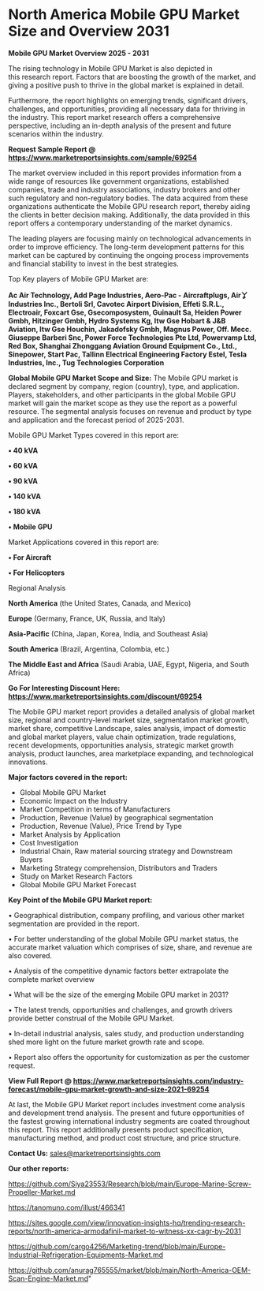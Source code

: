 # North America Mobile GPU Market Size and Overview 2031

<Strong> Mobile GPU Market Overview 2025 - 2031</strong>

The rising technology in Mobile GPU Market is also depicted in this research report. Factors that are boosting the growth of the market, and giving a positive push to thrive in the global market is explained in detail.

Furthermore, the report highlights on emerging trends, significant drivers, challenges, and opportunities, providing all necessary data for thriving in the industry. This report market research offers a comprehensive perspective, including an in-depth analysis of the present and future scenarios within the industry.

<strong>Request Sample Report @ <a href=https://www.marketreportsinsights.com/sample/69254>https://www.marketreportsinsights.com/sample/69254</a></strong>

The market overview included in this report provides information from a wide range of resources like government organizations, established companies, trade and industry associations, industry brokers and other such regulatory and non-regulatory bodies. The data acquired from these organizations authenticate the Mobile GPU research report, thereby aiding the clients in better decision making. Additionally, the data provided in this report offers a contemporary understanding of the market dynamics.

The leading players are focusing mainly on technological advancements in order to improve efficiency. The long-term development patterns for this market can be captured by continuing the ongoing process improvements and financial stability to invest in the best strategies.

Top Key players of Mobile GPU Market are:

<strong>Ac Air Technology, Add Page Industries, Aero-Pac - Aircraftplugs, Airㆩ Industries Inc., Bertoli Srl, Cavotec Airport Division, Effeti S.R.L., Electroair, Foxcart Gse, Gsecomposystem, Guinault Sa, Heiden Power Gmbh, Hitzinger Gmbh, Hydro Systems Kg, Itw Gse Hobart & J&B Aviation, Itw Gse Houchin, Jakadofsky Gmbh, Magnus Power, Off. Mecc. Giuseppe Barberi Snc, Power Force Technologies Pte Ltd, Powervamp Ltd, Red Box, Shanghai Zhonggang Aviation Ground Equipment Co., Ltd., Sinepower, Start Pac, Tallinn Electrical Engineering Factory Estel, Tesla Industries, Inc., Tug Technologies Corporation</strong>

<strong><b>Global Mobile GPU Market Scope and Size:</b></strong>
The Mobile GPU market is declared segment by company, region (country), type, and application. Players, stakeholders, and other participants in the global Mobile GPU market will gain the market scope as they use the report as a powerful resource. The segmental analysis focuses on revenue and product by type and application and the forecast period of 2025-2031.

Mobile GPU Market Types covered in this report are:

<strong>• 40 kVA

• 60 kVA

• 90 kVA

• 140 kVA

• 180 kVA

• Mobile GPU</strong>

Market Applications covered in this report are:

<strong>• For Aircraft

• For Helicopters</strong> 

Regional Analysis

<strong>North America</strong> (the United States, Canada, and Mexico)

<strong>Europe</strong> (Germany, France, UK, Russia, and Italy)

<strong>Asia-Pacific</strong> (China, Japan, Korea, India, and Southeast Asia)

<strong>South America</strong> (Brazil, Argentina, Colombia, etc.)

<strong>The Middle East and Africa</strong> (Saudi Arabia, UAE, Egypt, Nigeria, and South Africa)

<strong>Go For Interesting Discount Here: <a href=https://www.marketreportsinsights.com/discount/69254>https://www.marketreportsinsights.com/discount/69254</a></strong>

The Mobile GPU market report provides a detailed analysis of global market size, regional and country-level market size, segmentation market growth, market share, competitive Landscape, sales analysis, impact of domestic and global market players, value chain optimization, trade regulations, recent developments, opportunities analysis, strategic market growth analysis, product launches, area marketplace expanding, and technological innovations.

<strong><b>Major factors covered in the report:</b></strong>
<ul>
  <li>Global Mobile GPU Market </li>
  <li>Economic Impact on the Industry</li>
  <li>Market Competition in terms of Manufacturers</li>
  <li>Production, Revenue (Value) by geographical segmentation</li>
  <li>Production, Revenue (Value), Price Trend by Type</li>
  <li>Market Analysis by Application</li>
  <li>Cost Investigation</li>
  <li>Industrial Chain, Raw material sourcing strategy and Downstream Buyers</li>
  <li>Marketing Strategy comprehension, Distributors and Traders</li>
  <li>Study on Market Research Factors</li>
  <li>Global Mobile GPU Market Forecast</li>
</ul>

<strong><b>Key Point of the Mobile GPU Market report:</b></strong>

• Geographical distribution, company profiling, and various other market segmentation are provided in the report.

• For better understanding of the global Mobile GPU market status, the accurate market valuation which comprises of size, share, and revenue are also covered.

• Analysis of the competitive dynamic factors better extrapolate the complete market overview

• What will be the size of the emerging Mobile GPU market in 2031?

• The latest trends, opportunities and challenges, and growth drivers provide better construal of the Mobile GPU Market.

• In-detail industrial analysis, sales study, and production understanding shed more light on the future market growth rate and scope.

• Report also offers the opportunity for customization as per the customer request.

<strong><b>View Full Report @ <a href=https://www.marketreportsinsights.com/industry-forecast/mobile-gpu-market-growth-and-size-2021-69254>https://www.marketreportsinsights.com/industry-forecast/mobile-gpu-market-growth-and-size-2021-69254</a></b></strong>


At last, the Mobile GPU Market report includes investment come analysis and development trend analysis. The present and future opportunities of the fastest growing international industry segments are coated throughout this report. This report additionally presents product specification, manufacturing method, and product cost structure, and price structure.

<strong>Contact Us:</strong>
sales@marketreportsinsights.com

<strong>Our other reports:</strong>

<a href=https://github.com/Siya23553/Research/blob/main/Europe-Marine-Screw-Propeller-Market.md>https://github.com/Siya23553/Research/blob/main/Europe-Marine-Screw-Propeller-Market.md</a>

<a href=https://tanomuno.com/illust/466341>https://tanomuno.com/illust/466341</a>

<a href=https://sites.google.com/view/innovation-insights-hq/trending-research-reports/north-america-armodafinil-market-to-witness-xx-cagr-by-2031>https://sites.google.com/view/innovation-insights-hq/trending-research-reports/north-america-armodafinil-market-to-witness-xx-cagr-by-2031</a>

<a href=https://github.com/cargo4256/Marketing-trend/blob/main/Europe-Industrial-Refrigeration-Equipments-Market.md>https://github.com/cargo4256/Marketing-trend/blob/main/Europe-Industrial-Refrigeration-Equipments-Market.md</a>

<a href=https://github.com/anurag765555/market/blob/main/North-America-OEM-Scan-Engine-Market.md>https://github.com/anurag765555/market/blob/main/North-America-OEM-Scan-Engine-Market.md</a>"
